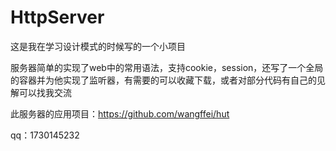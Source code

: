 ﻿# HttpServer

这是我在学习设计模式的时候写的一个小项目

服务器简单的实现了web中的常用语法，支持cookie，session，还写了一个全局的容器并为他实现了监听器，有需要的可以收藏下载，或者对部分代码有自己的见解可以找我交流

此服务器的应用项目：https://github.com/wangffei/hut

qq：1730145232
